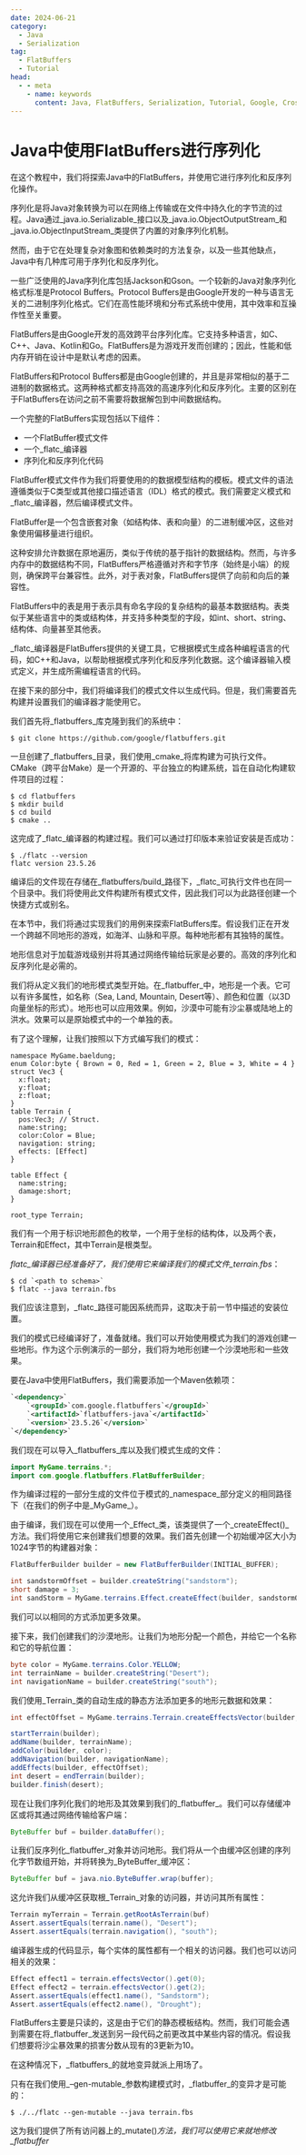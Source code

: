 ```yaml
---
date: 2024-06-21
category:
  - Java
  - Serialization
tag:
  - FlatBuffers
  - Tutorial
head:
  - - meta
    - name: keywords
      content: Java, FlatBuffers, Serialization, Tutorial, Google, Cross-platform, Game Development
---
```


# Java中使用FlatBuffers进行序列化

在这个教程中，我们将探索Java中的FlatBuffers，并使用它进行序列化和反序列化操作。

序列化是将Java对象转换为可以在网络上传输或在文件中持久化的字节流的过程。Java通过_java.io.Serializable_接口以及_java.io.ObjectOutputStream_和_java.io.ObjectInputStream_类提供了内置的对象序列化机制。

然而，由于它在处理复杂对象图和依赖类时的方法复杂，以及一些其他缺点，Java中有几种库可用于序列化和反序列化。

一些广泛使用的Java序列化库包括Jackson和Gson。一个较新的Java对象序列化格式标准是Protocol Buffers。Protocol Buffers是由Google开发的一种与语言无关的二进制序列化格式。它们在高性能环境和分布式系统中使用，其中效率和互操作性至关重要。

FlatBuffers是由Google开发的高效跨平台序列化库。它支持多种语言，如C、C++、Java、Kotlin和Go。FlatBuffers是为游戏开发而创建的；因此，性能和低内存开销在设计中是默认考虑的因素。

FlatBuffers和Protocol Buffers都是由Google创建的，并且是非常相似的基于二进制的数据格式。这两种格式都支持高效的高速序列化和反序列化。主要的区别在于FlatBuffers在访问之前不需要将数据解包到中间数据结构。

一个完整的FlatBuffers实现包括以下组件：

- 一个FlatBuffer模式文件
- 一个_flatc_编译器
- 序列化和反序列化代码

FlatBuffer模式文件作为我们将要使用的的数据模型结构的模板。模式文件的语法遵循类似于C类型或其他接口描述语言（IDL）格式的模式。我们需要定义模式和_flatc_编译器，然后编译模式文件。

FlatBuffer是一个包含嵌套对象（如结构体、表和向量）的二进制缓冲区，这些对象使用偏移量进行组织。

这种安排允许数据在原地遍历，类似于传统的基于指针的数据结构。然而，与许多内存中的数据结构不同，FlatBuffers严格遵循对齐和字节序（始终是小端）的规则，确保跨平台兼容性。此外，对于表对象，FlatBuffers提供了向前和向后的兼容性。

FlatBuffers中的表是用于表示具有命名字段的复杂结构的最基本数据结构。表类似于某些语言中的类或结构体，并支持多种类型的字段，如int、short、string、结构体、向量甚至其他表。

_flatc_编译器是FlatBuffers提供的关键工具，它根据模式生成各种编程语言的代码，如C++和Java，以帮助根据模式序列化和反序列化数据。这个编译器输入模式定义，并生成所需编程语言的代码。

在接下来的部分中，我们将编译我们的模式文件以生成代码。但是，我们需要首先构建并设置我们的编译器才能使用它。

我们首先将_flatbuffers_库克隆到我们的系统中：

```shell
$ git clone https://github.com/google/flatbuffers.git
```

一旦创建了_flatbuffers_目录，我们使用_cmake_将库构建为可执行文件。CMake（跨平台Make）是一个开源的、平台独立的构建系统，旨在自动化构建软件项目的过程：

```shell
$ cd flatbuffers
$ mkdir build
$ cd build
$ cmake ..
```

这完成了_flatc_编译器的构建过程。我们可以通过打印版本来验证安装是否成功：

```shell
$ ./flatc --version
flatc version 23.5.26
```

编译后的文件现在存储在_flatbuffers/build_路径下，_flatc_可执行文件也在同一个目录中。我们将使用此文件构建所有模式文件，因此我们可以为此路径创建一个快捷方式或别名。

在本节中，我们将通过实现我们的用例来探索FlatBuffers库。假设我们正在开发一个跨越不同地形的游戏，如海洋、山脉和平原。每种地形都有其独特的属性。

地形信息对于加载游戏级别并将其通过网络传输给玩家是必要的。高效的序列化和反序列化是必需的。

我们将从定义我们的地形模式类型开始。在_flatbuffer_中，地形是一个表。它可以有许多属性，如名称（Sea, Land, Mountain, Desert等）、颜色和位置（以3D向量坐标的形式）。地形也可以应用效果。例如，沙漠中可能有沙尘暴或陆地上的洪水。效果可以是原始模式中的一个单独的表。

有了这个理解，让我们按照以下方式编写我们的模式：

```flatbuffers
namespace MyGame.baeldung;
enum Color:byte { Brown = 0, Red = 1, Green = 2, Blue = 3, White = 4 }
struct Vec3 {
  x:float;
  y:float;
  z:float;
}
table Terrain {
  pos:Vec3; // Struct.
  name:string;
  color:Color = Blue;
  navigation: string;
  effects: [Effect]
}

table Effect {
  name:string;
  damage:short;
}

root_type Terrain;
```

我们有一个用于标识地形颜色的枚举，一个用于坐标的结构体，以及两个表，Terrain和Effect，其中Terrain是根类型。

_flatc_编译器已经准备好了，我们使用它来编译我们的模式文件_terrain.fbs_：

```shell
$ cd `<path to schema>`
$ flatc --java terrain.fbs
```

我们应该注意到，_flatc_路径可能因系统而异，这取决于前一节中描述的安装位置。

我们的模式已经编译好了，准备就绪。我们可以开始使用模式为我们的游戏创建一些地形。作为这个示例演示的一部分，我们将为地形创建一个沙漠地形和一些效果。

要在Java中使用FlatBuffers，我们需要添加一个Maven依赖项：

```xml
`<dependency>`
    `<groupId>`com.google.flatbuffers`</groupId>`
    `<artifactId>`flatbuffers-java`</artifactId>`
    `<version>`23.5.26`</version>`
`</dependency>`
```

我们现在可以导入_flatbuffers_库以及我们模式生成的文件：

```java
import MyGame.terrains.*;
import com.google.flatbuffers.FlatBufferBuilder;
```

作为编译过程的一部分生成的文件位于模式的_namespace_部分定义的相同路径下（在我们的例子中是_MyGame_）。

由于编译，我们现在可以使用一个_Effect_类，该类提供了一个_createEffect()_方法。我们将使用它来创建我们想要的效果。我们首先创建一个初始缓冲区大小为1024字节的构建器对象：

```java
FlatBufferBuilder builder = new FlatBufferBuilder(INITIAL_BUFFER);

int sandstormOffset = builder.createString("sandstorm");
short damage = 3;
int sandStorm = MyGame.terrains.Effect.createEffect(builder, sandstormOffset, damage);
```

我们可以以相同的方式添加更多效果。

接下来，我们创建我们的沙漠地形。让我们为地形分配一个颜色，并给它一个名称和它的导航位置：

```java
byte color = MyGame.terrains.Color.YELLOW;
int terrainName = builder.createString("Desert");
int navigationName = builder.createString("south");
```

我们使用_Terrain_类的自动生成的静态方法添加更多的地形元数据和效果：

```java
int effectOffset = MyGame.terrains.Terrain.createEffectsVector(builder, effects);

startTerrain(builder);
addName(builder, terrainName);
addColor(builder, color);
addNavigation(builder, navigationName);
addEffects(builder, effectOffset);
int desert = endTerrain(builder);
builder.finish(desert);
```

现在让我们序列化我们的地形及其效果到我们的_flatbuffer_。我们可以存储缓冲区或将其通过网络传输给客户端：

```java
ByteBuffer buf = builder.dataBuffer();
```

让我们反序列化_flatbuffer_对象并访问地形。我们将从一个由缓冲区创建的序列化字节数组开始，并将转换为_ByteBuffer_缓冲区：

```java
ByteBuffer buf = java.nio.ByteBuffer.wrap(buffer);
```

这允许我们从缓冲区获取根_Terrain_对象的访问器，并访问其所有属性：

```java
Terrain myTerrain = Terrain.getRootAsTerrain(buf)
Assert.assertEquals(terrain.name(), "Desert");
Assert.assertEquals(terrain.navigation(), "south");
```

编译器生成的代码显示，每个实体的属性都有一个相关的访问器。我们也可以访问相关的效果：

```java
Effect effect1 = terrain.effectsVector().get(0);
Effect effect2 = terrain.effectsVector().get(2);
Assert.assertEquals(effect1.name(), "Sandstorm");
Assert.assertEquals(effect2.name(), "Drought");
```

FlatBuffers主要是只读的，这是由于它们的静态模板结构。然而，我们可能会遇到需要在将_flatbuffer_发送到另一段代码之前更改其中某些内容的情况。假设我们想要将沙尘暴效果的损害分数从现有的3更新为10。

在这种情况下，_flatbuffers_的就地变异就派上用场了。

只有在我们使用_–gen-mutable_参数构建模式时，_flatbuffer_的变异才是可能的：

```shell
$ ./../flatc --gen-mutable --java terrain.fbs
```

这为我们提供了所有访问器上的_mutate()_方法，我们可以使用它来就地修改_flatbuffer_